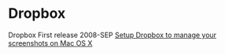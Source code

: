 # Dropbox

Dropbox First release 2008-SEP
[Setup Dropbox to manage your screenshots on Mac OS X](/2015/setup-dropbox-to-manage-your-screenshots-on-mac-os-x/)